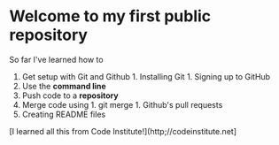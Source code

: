 # Welcome to my first public repository

So far I've learned how to
1. Get setup with Git and Github
		1. Installing Git
		1. Signing up to GitHub
1. Use the **command line**
1. Push code to a **repository**
1. Merge code using
		1. git merge
		1. Github's pull requests
1. Creating README files

[I learned all this from Code Institute!](http;//codeinstitute.net]